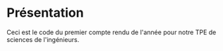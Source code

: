 Présentation
================
Ceci est le code du premier compte rendu de l'année pour notre TPE de sciences de l'ingénieurs.

